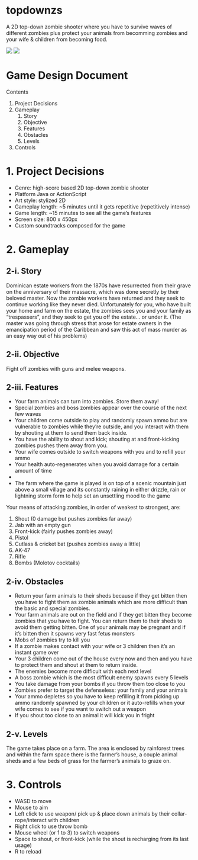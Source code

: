 topdownzs
=========
A 2D top-down zombie shooter where you have to survive waves of different zombies plus protect your animals from becomming zombies and your wife & children from becoming food.

<img src="http://i.imgur.com/5mKGUer.jpg"/>
<img src="http://i.imgur.com/h6lisgY.jpg"/>

<h1>Game Design Document</h1>

Contents
<ol>
  <li>Project Decisions</li>
  <li>Gameplay
    <ol>
      <li>Story</li>
      <li>Objective</li>
      <li>Features</li>
      <li>Obstacles</li>
      <li>Levels</li>
    </ol>
  </li>
  <li>Controls</li>
</ol>

<h1>1. Project Decisions</h1>
<ul>
  <li>Genre: high-score based 2D top-down zombie shooter</li>
  <li>Platform Java or ActionScript</li>
  <li>Art style: stylized 2D</li>
  <li>Gameplay length: ~5 minutes until it gets repetitive (repetitively intense)</li>
  <li>Game length: ~15 minutes to see all the game’s features</li>
  <li>Screen size: 800 x 450px</li>
  <li>Custom soundtracks composed for the game</li>
</ul>

<h1>2. Gameplay</h1>

<h2>2-i. Story</h2>
<p>Dominican estate workers from the 1870s have resurrected from their grave on the anniversary of their massacre, which was done secretly by their beloved master. Now the zombie workers have returned and they seek to continue working like they never died. Unfortunately for you, who have built your home and farm on the estate, the zombies sees you and your family as “trespassers”, and they seek to get you off the estate… or under it.
(The master was going through stress that arose for estate owners in the emancipation period of the Caribbean and saw this act of mass murder as an easy way out of his problems)

<h2>2-ii. Objective</h2>
Fight off zombies with guns and melee weapons.

<h2>2-iii. Features</h2>
<ul>
  <li>Your farm animals can turn into zombies. Store them away!</li>
  <li>Special zombies and boss zombies appear over the course of the next few waves</li>
  <li>Your children come outside to play and randomly spawn ammo but are vulnerable to zombies while they’re outside, and you interact with them by shouting at them to send them back inside.</li>
  <li>You have the ability to shout and kick; shouting at and front-kicking zombies pushes them away from you.</li>
  <li>Your wife comes outside to switch weapons with you and to refill your ammo</li>
  <li>Your health auto-regenerates when you avoid damage for a certain amount of time<li>
  <li>The farm where the game is played is on top of a scenic  mountain just above a small village and its constantly raining in either drizzle, rain or lightning storm form to help set an unsettling mood to the game</li>
</ul>

Your means of attacking zombies, in order of weakest to strongest, are:
<ol>
  <li>Shout (0 damage but pushes zombies far away)</li>
  <li>Jab with an empty gun</li>
  <li>Front-kick (fairly pushes zombies away)</li>
  <li>Pistol</li>
  <li>Cutlass & cricket bat (pushes zombies away a little)</li>
  <li>AK-47</li>
  <li>Rifle</li>
  <li>Bombs (Molotov cocktails)</li>
</ol>


<h2>2-iv. Obstacles</h2>
<ul>
  <li>Return your farm animals to their sheds because if they get bitten then you have to fight them as zombie animals which are more difficult than the basic and special zombies.</li>
  <li>Your farm animals are out on the field and if they get bitten they become zombies that you have to fight. You can return them to their sheds to avoid them getting bitten. One of your animals may be pregnant and if it’s bitten then it spawns very fast fetus monsters</li>
  <li>Mobs of zombies try to kill you</li>
  <li>If a zombie makes contact with your wife or 3 children then it’s an instant game over</li>
  <li>Your 3 children come out of the house every now and then and you have to protect them and shout at them to return inside.</li>
  <li>The enemies become more difficult with each next level</li>
  <li>A boss zombie which is the most difficult enemy spawns every 5 levels</li>
  <li>You take damage from your bombs if you throw them too close to you</li>
  <li>Zombies prefer to target the defenseless: your family and your animals</li>
  <li>Your ammo depletes so you have to keep refilling it from picking up ammo randomly spawned by your children or it auto-refills when your wife comes to see if you want to switch out a weapon</li>
  <li>If you shout too close to an animal it will kick you in fright</li>

</ul>
<h2>2-v. Levels</h2>
The game takes place on a farm. The area is enclosed by rainforest trees and within the farm space there is the farmer’s house, a couple animal sheds and a few beds of grass for the farmer’s animals to graze on.

<h1>3. Controls</h1>
<ul>
  <li>WASD to move</li>
  <li>Mouse to aim</li>
  <li>Left click to use weapon/ pick up & place down animals by their collar-rope/interact with children</li>
  <li>Right click to use throw bomb</li>
  <li>Mouse wheel (or 1 to 3) to switch weapons</li>
  <li>Space to shout, or front-kick (while the shout is recharging from its last usage)</li>
  <li>R to reload</li>
